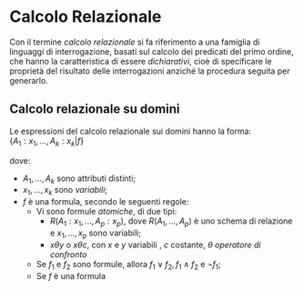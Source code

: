 # Calcolo Relazionale  
Con il termine *calcolo relazionale* si fa riferimento a una famiglia di linguaggi di interrogazione, basati sul calcolo dei predicati del primo ordine, che hanno la caratteristica di essere *dichiarativi*, cioè di specificare le proprietà del risultato delle interrogazioni anziché la procedura seguita per generarlo.  

## Calcolo relazionale su domini  

Le espressioni del calcolo relazionale sui domini hanno la forma:  
{$A_1: x_1,...,A_k:x_k | f$}  

dove:  

+ $A_1,...,A_k$ sono attributi distinti;  
+ $x_1,...,x_k$ sono *variabili*;  
+ $f$ è una formula, secondo le seguenti regole:  
  - Vi sono formule *atomiche*, di due tipi:  
    - $R(A_1: x_1,...,A_p:x_p)$, dove $R(A_1,...,A_p)$ è uno schema di relazione e $x_1,...,x_p$ sono variabili;  
    - $x\theta y$ o $x\theta c$, con $x$ e $y$ variabili , $c$ costante, $\theta$ *operatore di confronto*  
  - Se $f_1$ e $f_2$ sono formule, allora $f_1 \lor f_2, f_1 \land f_2$ e $\lnot f_1$;  
  - Se $f$ è una formula

